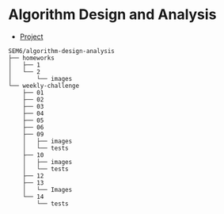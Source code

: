 # Algorithm Design and Analysis

- [Project](https://github.com/Hamad-Abdul-Razzaq/Hamiltonian_Cycle_Problem-ADA_Project)

```
SEM6/algorithm-design-analysis
├── homeworks
│   ├── 1
│   └── 2
│       └── images
└── weekly-challenge
    ├── 01
    ├── 02
    ├── 03
    ├── 04
    ├── 05
    ├── 06
    ├── 09
    │   ├── images
    │   └── tests
    ├── 10
    │   ├── images
    │   └── tests
    ├── 12
    ├── 13
    │   └── Images
    └── 14
        └── tests
```